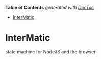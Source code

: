 <!-- START doctoc generated TOC please keep comment here to allow auto update -->
<!-- DON'T EDIT THIS SECTION, INSTEAD RE-RUN doctoc TO UPDATE -->
**Table of Contents**  *generated with [DocToc](https://github.com/thlorenz/doctoc)*

- [InterMatic](#intermatic)

<!-- END doctoc generated TOC please keep comment here to allow auto update -->




# InterMatic


state machine for NodeJS and the browser
